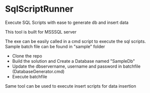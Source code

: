 # SqlScriptRunner
Execute SQL Scripts with ease to generate db and insert data

This tool is built for MSSSQL server 

The exe can be easily called in a cmd script to execute the sql scripts.
Sample batch file can be found in "sample" folder
- Clone the repo
- Build the solution and Create a Database named "SampleDb"
- Update the dbservername, username and password in batchfile (DatabaseGenerator.cmd)
- Execute batchfile

Same tool can be used to execute insert scripts for data insertion
